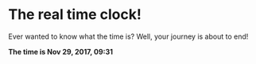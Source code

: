 # The real time clock!

Ever wanted to know what the time is? Well, your journey is about to end!

**The time is Nov 29, 2017, 09:31**